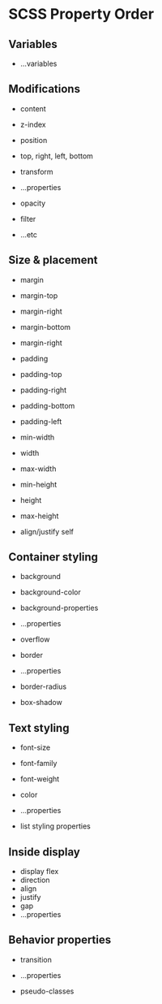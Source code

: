 # SCSS Property Order

## Variables

- ...variables

## Modifications

- content

- z-index

- position
- top, right, left, bottom

- transform
- ...properties

- opacity
- filter
- ...etc

## Size & placement

- margin
- margin-top
- margin-right
- margin-bottom
- margin-right

- padding
- padding-top
- padding-right
- padding-bottom
- padding-left

- min-width
- width
- max-width
  
- min-height
- height
- max-height

- align/justify self

## Container styling

- background
- background-color
- background-properties
- ...properties

- overflow

- border
- ...properties
- border-radius

- box-shadow

## Text styling

- font-size
- font-family
- font-weight
- color
- ...properties

- list styling properties

## Inside display

- display flex
- direction
- align
- justify
- gap
- ...properties

## Behavior properties

- transition
- ...properties

- pseudo-classes
